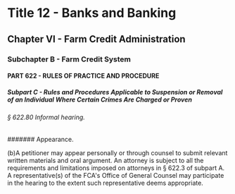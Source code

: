 
# Title 12 - Banks and Banking
## Chapter VI - Farm Credit Administration
### Subchapter B - Farm Credit System
#### PART 622 - RULES OF PRACTICE AND PROCEDURE
##### Subpart C - Rules and Procedures Applicable to Suspension or Removal of an Individual Where Certain Crimes Are Charged or Proven
###### § 622.80 Informal hearing.
####### Appearance.

(b)A petitioner may appear personally or through counsel to submit relevant written materials and oral argument. An attorney is subject to all the requirements and limitations imposed on attorneys in § 622.3 of subpart A. A representative(s) of the FCA's Office of General Counsel may participate in the hearing to the extent such representative deems appropriate.
